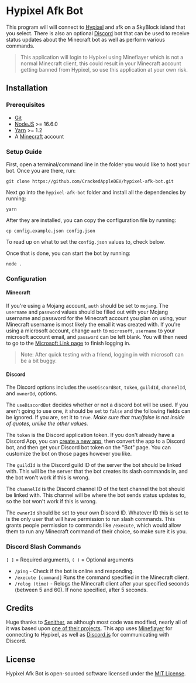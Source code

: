 # Hypixel Afk Bot

This program will will connect to [Hypixel](https://hypixel.net) and afk on a SkyBlock island that you select. There is also an optional [Discord](https://discord.com) bot that can be used to receive status updates about the Minecraft bot as well as perform various commands.

> This application will login to Hypixel using Mineflayer which is not a normal Minecraft client, this could result in your Minecraft account getting banned from Hypixel, so use this application at your own risk.

## Installation

### Prerequisites

- [Git](https://git-scm.com/downloads)
- [NodeJS](https://nodejs.org) >= 16.6.0
- [Yarn](https://classic.yarnpkg.com/en/docs/install#:~:text=Once%20you%20have,install%20--global%20yarn) >= 1.2
- A [Minecraft](https://www.minecraft.net/en-us/store/minecraft-java-edition) account

### Setup Guide

First, open a terminal/command line in the folder you would like to host your bot.
Once you are there, run:

    git clone https://github.com/CrackedAppleDEV/hypixel-afk-bot.git

Next go into the `hypixel-afk-bot` folder and install all the dependencies by running:

    yarn

After they are installed, you can copy the configuration file by running:

    cp config.example.json config.json

To read up on what to set the `config.json` values to, check below.

Once that is done, you can start the bot by running:

    node .

### Configuration

#### Minecraft

If you're using a Mojang account, `auth` should be set to `mojang`. The `username` and `password` values should be filled out with your Mojang username and password for the Minecraft account you plan on using, your Minecraft username is most likely the email it was created with. If you're using a microsoft account, change `auth` to `microsoft`, `username` to your microsoft account email, and `password` can be left blank. You will then need to go to the [Microsoft Link page](https://www.microsoft.com/link) to finish logging in.

> Note: After quick testing with a friend, logging in with microsoft can be a bit buggy.

#### Discord

The Discord options includes the `useDiscordBot`, `token`, `guildId`, `channelId`, and `ownerId`, options.

The `useDiscordBot` decides whether or not a discord bot will be used. If you aren't going to use one, it should be set to `false` and the following fields can be ignored. If you are, set it to `true`.  *Make sure that true/false is not inside of quotes, unlike the other values.*

The `token` is the Discord application token. If you don't already have a Discord App, you can [create a new app](https://discord.com/developers/applications), then convert the app to a Discord bot, and then get your Discord bot token on the "Bot" page. You can customize the bot on those pages however you like.

The `guildId` is the Discord guild ID of the server the bot should be linked with. This will be the server that the bot creates its slash commands in, and the bot won't work if this is wrong. 

The `channelId` is the Discord channel ID of the text channel the bot should be linked with. This channel will be where the bot sends status updates to, so the bot won't work if this is wrong. 

The `ownerId` should be set to your own Discord ID. Whatever ID this is set to is the only user that will have permission to run slash commands. This grants people permission to commands like `/execute`, which would allow them to run any Minecraft command of their choice, so make sure it is you.

### Discord Slash Commands

`[ ]` = Required arguments, `( )` = Optional arguments

- `/ping` - Check if the bot is online and responding.
- `/execute [command]` Runs the command specified in the Minecraft client.
- `/relog (time)` - Relogs the Minecraft client after your specified seconds (between 5 and 60). If none specified, after 5 seconds.

## Credits

Huge thanks to [Senither](https://senither.com/), as although most code was modified, nearly all of it was based upon [one of their projects](https://github.com/Senither/hypixel-discord-chat-bridge).
This app uses [Mineflayer](https://github.com/PrismarineJS/mineflayer) for connecting to Hypixel, as well as [Discord.js](https://github.com/discordjs/discord.js) for communicating with Discord.

## License

Hypixel Afk Bot is open-sourced software licensed under the [MIT License](https://opensource.org/licenses/MIT).
